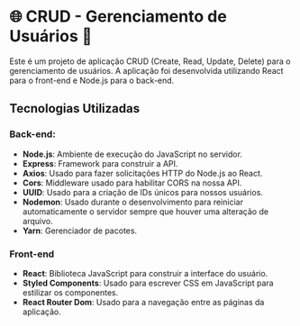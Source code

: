 # 🌐 CRUD - Gerenciamento de Usuários 🚀

Este é um projeto de aplicação CRUD (Create, Read, Update, Delete) para o gerenciamento de usuários. A aplicação foi desenvolvida utilizando React para o front-end e Node.js para o back-end.

## Tecnologias Utilizadas

### Back-end:
- **Node.js**: Ambiente de execução do JavaScript no servidor.
- **Express**: Framework para construir a API.
- **Axios**: Usado para fazer solicitações HTTP do Node.js ao React.
- **Cors**: Middleware usado para habilitar CORS na nossa API.
- **UUID**: Usado para a criação de IDs únicos para nossos usuários.
- **Nodemon**: Usado durante o desenvolvimento para reiniciar automaticamente o servidor sempre que houver uma alteração de arquivo.
- **Yarn**: Gerenciador de pacotes.

### Front-end
- **React**: Biblioteca JavaScript para construir a interface do usuário.
- **Styled Components**: Usado para escrever CSS em JavaScript para estilizar os componentes.
- **React Router Dom**: Usado para a navegação entre as páginas da aplicação.
